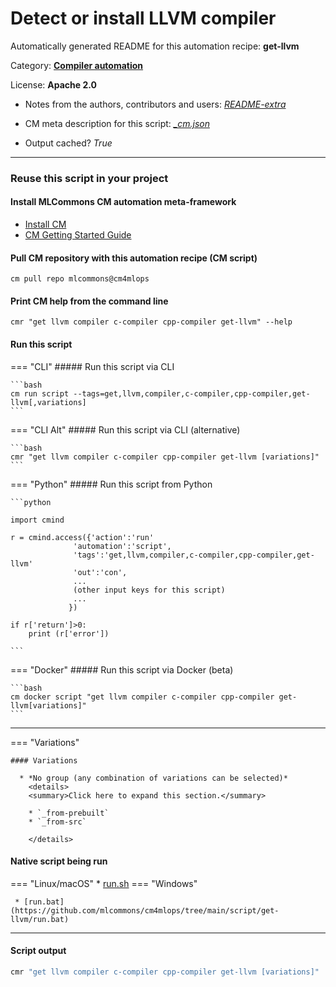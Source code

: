 # Detect or install LLVM compiler
Automatically generated README for this automation recipe: **get-llvm**

Category: **[Compiler automation](..)**

License: **Apache 2.0**

* Notes from the authors, contributors and users: [*README-extra*](https://github.com/mlcommons/cm4mlops/tree/main/script/get-llvm/README-extra.md)

* CM meta description for this script: *[_cm.json](https://github.com/mlcommons/cm4mlops/tree/main/script/get-llvm/_cm.json)*
* Output cached? *True*

---
### Reuse this script in your project

#### Install MLCommons CM automation meta-framework

* [Install CM](https://docs.mlcommons.org/ck/install)
* [CM Getting Started Guide](https://docs.mlcommons.org/ck/getting-started/)

#### Pull CM repository with this automation recipe (CM script)

```cm pull repo mlcommons@cm4mlops```

#### Print CM help from the command line

````cmr "get llvm compiler c-compiler cpp-compiler get-llvm" --help````

#### Run this script

=== "CLI"
    ##### Run this script via CLI

    ```bash
    cm run script --tags=get,llvm,compiler,c-compiler,cpp-compiler,get-llvm[,variations] 
    ```
=== "CLI Alt"
    ##### Run this script via CLI (alternative)


    ```bash
    cmr "get llvm compiler c-compiler cpp-compiler get-llvm [variations]" 
    ```

=== "Python"
    ##### Run this script from Python


    ```python

    import cmind

    r = cmind.access({'action':'run'
                  'automation':'script',
                  'tags':'get,llvm,compiler,c-compiler,cpp-compiler,get-llvm'
                  'out':'con',
                  ...
                  (other input keys for this script)
                  ...
                 })

    if r['return']>0:
        print (r['error'])

    ```


=== "Docker"
    ##### Run this script via Docker (beta)

    ```bash
    cm docker script "get llvm compiler c-compiler cpp-compiler get-llvm[variations]" 
    ```
___

=== "Variations"


    #### Variations

      * *No group (any combination of variations can be selected)*
        <details>
        <summary>Click here to expand this section.</summary>

        * `_from-prebuilt`
        * `_from-src`

        </details>


#### Native script being run
=== "Linux/macOS"
     * [run.sh](https://github.com/mlcommons/cm4mlops/tree/main/script/get-llvm/run.sh)
=== "Windows"

     * [run.bat](https://github.com/mlcommons/cm4mlops/tree/main/script/get-llvm/run.bat)
___
#### Script output
```bash
cmr "get llvm compiler c-compiler cpp-compiler get-llvm [variations]"  -j
```